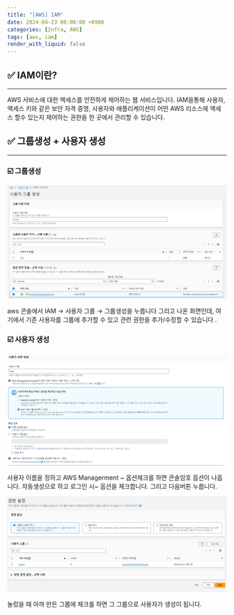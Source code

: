 ```yaml
---
title: "[AWS] IAM"
date: 2024-04-23 00:00:00 +0900
categories: [Infra, AWS]
tags: [aws, iam]
render_with_liquid: false
---
```


## ✅ IAM이란?

---

AWS 서비스에 대한 액세스를 안전하게 제어하는 웹 서비스입니다. IAM을통해 사용자, 액세스 키와 같은 보안 자격 증명, 사용자와 애플리케이션이 어떤 AWS 리소스에 액세스 할수 있는지 제어하는 권한을 한 곳에서 관리할 수 있습니다.

## ✅ 그룹생성 + 사용자 생성

---

### ☑️ 그룹생성

![Untitled](/assets/img/Infra/AWS/iam/Untitled.png)

aws 콘솔에서 IAM → 사용자 그룹 → 그룹생성을 누릅니다 그리고 나온 화면인데, 여기에서 기존 사용자를 그룹에 추가할 수 있고 관련 권한을 추가/수정할 수 있습니다 .

### ☑️ 사용자 생성

![Untitled](/assets/img/Infra/AWS/iam/Untitled%201.png)

사용자 이름을 정하고 AWS Managerment ~ 옵션체크를 하면 콘솔암호 옵션이 나옵니다. 자동생성으로 하고 로그인 시~ 옵션을 체크합니다. 그리고 다음버튼 누릅니다.

![Untitled](/assets/img/Infra/AWS/iam/Untitled%202.png)

눌렀을 때 아까 만든 그룹에 체크를 하면 그 그룹으로 사용자가 생성이 됩니다.
